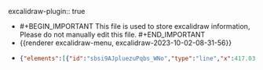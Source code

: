 excalidraw-plugin:: true

- #+BEGIN_IMPORTANT
  This file is used to store excalidraw information, Please do not manually edit this file.
  #+END_IMPORTANT
- {{renderer excalidraw-menu, excalidraw-2023-10-02-08-31-56}}
- ```json
  {"elements":[{"id":"sbsi9AJpluezuPqbs_WNo","type":"line","x":417.03936767578125,"y":179.4254913330078,"width":1.668853759765625,"height":338.26145935058594,"angle":0,"strokeColor":"#1e1e1e","backgroundColor":"transparent","fillStyle":"hachure","strokeWidth":1,"strokeStyle":"solid","roughness":1,"opacity":100,"groupIds":[],"frameId":null,"roundness":{"type":2},"seed":2046821592,"version":87,"versionNonce":1877463976,"isDeleted":false,"boundElements":null,"updated":1696228405546,"link":null,"locked":false,"points":[[0,0],[-1.668853759765625,338.26145935058594]],"lastCommittedPoint":[-1.668853759765625,338.26145935058594],"startBinding":null,"endBinding":null,"startArrowhead":null,"endArrowhead":null},{"id":"ZZ6LoYCM3uRU3FFBwr8Fe","type":"text","x":415,"y":517,"width":9.999984741210938,"height":25,"angle":0,"strokeColor":"#1e1e1e","backgroundColor":"transparent","fillStyle":"hachure","strokeWidth":1,"strokeStyle":"solid","roughness":1,"opacity":100,"groupIds":[],"frameId":null,"roundness":null,"seed":320494552,"version":5,"versionNonce":1106156248,"isDeleted":true,"boundElements":null,"updated":1696228405546,"link":null,"locked":false,"text":"","fontSize":20,"fontFamily":1,"textAlign":"left","verticalAlign":"top","baseline":17,"containerId":null,"originalText":"","lineHeight":1.25},{"id":"fktZghfr-sRgSPr1Otwok","type":"line","x":415.88043212890625,"y":518.400146484375,"width":395.19110107421875,"height":3.1986083984375,"angle":0,"strokeColor":"#1e1e1e","backgroundColor":"transparent","fillStyle":"hachure","strokeWidth":1,"strokeStyle":"solid","roughness":1,"opacity":100,"groupIds":[],"frameId":null,"roundness":{"type":2},"seed":333923800,"version":84,"versionNonce":234823336,"isDeleted":false,"boundElements":null,"updated":1696228405546,"link":null,"locked":false,"points":[[0,0],[395.19110107421875,3.1986083984375]],"lastCommittedPoint":[395.19110107421875,3.1986083984375],"startBinding":null,"endBinding":null,"startArrowhead":null,"endArrowhead":null},{"id":"50RUbGYFHZaIaiYhly91G","type":"text","x":320,"y":182,"width":47.17994689941406,"height":25,"angle":0,"strokeColor":"#1e1e1e","backgroundColor":"transparent","fillStyle":"hachure","strokeWidth":1,"strokeStyle":"solid","roughness":1,"opacity":100,"groupIds":[],"frameId":null,"roundness":null,"seed":44634536,"version":7,"versionNonce":738557912,"isDeleted":false,"boundElements":null,"updated":1696228405546,"link":null,"locked":false,"text":"Price","fontSize":20,"fontFamily":1,"textAlign":"left","verticalAlign":"top","baseline":17,"containerId":null,"originalText":"Price","lineHeight":1.25},{"id":"pVFo8SrwcwDNrgYQGZh4F","type":"text","x":777,"y":561,"width":73.25993347167969,"height":25,"angle":0,"strokeColor":"#1e1e1e","backgroundColor":"transparent","fillStyle":"hachure","strokeWidth":1,"strokeStyle":"solid","roughness":1,"opacity":100,"groupIds":[],"frameId":null,"roundness":null,"seed":1843330472,"version":8,"versionNonce":552929704,"isDeleted":false,"boundElements":null,"updated":1696228405546,"link":null,"locked":false,"text":"Demand","fontSize":20,"fontFamily":1,"textAlign":"left","verticalAlign":"top","baseline":17,"containerId":null,"originalText":"Demand","lineHeight":1.25},{"id":"uVZLATTA-2tJhsk_fbtU8","type":"line","x":452.7946472167969,"y":215.52667236328125,"width":289.0948181152344,"height":264.6184387207031,"angle":0,"strokeColor":"#e03131","backgroundColor":"transparent","fillStyle":"hachure","strokeWidth":1,"strokeStyle":"solid","roughness":1,"opacity":100,"groupIds":[],"frameId":null,"roundness":{"type":2},"seed":146729384,"version":180,"versionNonce":1542964440,"isDeleted":false,"boundElements":null,"updated":1696228405546,"link":null,"locked":false,"points":[[0,0],[289.0948181152344,264.6184387207031]],"lastCommittedPoint":[289.0948181152344,264.6184387207031],"startBinding":null,"endBinding":null,"startArrowhead":null,"endArrowhead":null},{"id":"P_J4vRQJsqcvz4Qf98tnq","type":"text","x":743,"y":485,"width":15.599990844726562,"height":25,"angle":0,"strokeColor":"#e03131","backgroundColor":"transparent","fillStyle":"hachure","strokeWidth":1,"strokeStyle":"solid","roughness":1,"opacity":100,"groupIds":[],"frameId":null,"roundness":null,"seed":676128680,"version":3,"versionNonce":1408603304,"isDeleted":false,"boundElements":null,"updated":1696228405546,"link":null,"locked":false,"text":"D","fontSize":20,"fontFamily":1,"textAlign":"left","verticalAlign":"top","baseline":17,"containerId":null,"originalText":"D","lineHeight":1.25},{"id":"Ir_hA52KQRNh73I9BJS6l","type":"freedraw","x":459.57342529296875,"y":131.71728515625,"width":0.0001,"height":0.0001,"angle":0,"strokeColor":"#e03131","backgroundColor":"transparent","fillStyle":"hachure","strokeWidth":1,"strokeStyle":"solid","roughness":1,"opacity":100,"groupIds":[],"frameId":null,"roundness":null,"seed":547467944,"version":4,"versionNonce":1062824408,"isDeleted":false,"boundElements":null,"updated":1696228405546,"link":null,"locked":false,"points":[[0,0],[0.0001,0.0001]],"pressures":[],"simulatePressure":true,"lastCommittedPoint":[0.0001,0.0001]},{"id":"PQEP0c9XBvbWj2dJfzMN2","type":"freedraw","x":459.57342529296875,"y":131.71728515625,"width":0.0001,"height":0.0001,"angle":0,"strokeColor":"#e03131","backgroundColor":"transparent","fillStyle":"hachure","strokeWidth":1,"strokeStyle":"solid","roughness":1,"opacity":100,"groupIds":[],"frameId":null,"roundness":null,"seed":209907928,"version":4,"versionNonce":212647848,"isDeleted":true,"boundElements":null,"updated":1696228405546,"link":null,"locked":false,"points":[[0,0],[0.0001,0.0001]],"pressures":[],"simulatePressure":true,"lastCommittedPoint":[0.0001,0.0001]}],"files":{},"appState":{"gridSize":null,"viewBackgroundColor":"#ffffff","zoom":{"value":1},"offsetTop":0,"offsetLeft":0,"scrollX":0,"scrollY":0,"viewModeEnabled":false,"zenModeEnabled":false}}
  ```